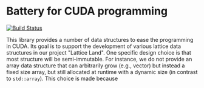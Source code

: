 # Battery for CUDA programming

[![Build Status](https://travis-ci.com/lattice-land/cuda-battery.svg?branch=main)](https://travis-ci.com/lattice-land/cuda-battery)

This library provides a number of data structures to ease the programming in CUDA.
Its goal is to support the development of various lattice data structures in our project "Lattice Land".
One specific design choice is that most structure will be semi-immutable.
For instance, we do not provide an array data structure that can arbitrarily grow (e.g., vector) but instead a fixed size array, but still allocated at runtime with a dynamic size (in contrast to `std::array`).
This choice is made because

